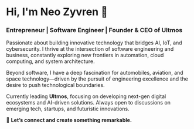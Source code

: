 # Hi, I'm Neo Zyvren 👋  

### Entrepreneur | Software Engineer | Founder & CEO of Ultmos  

Passionate about building innovative technology that bridges AI, IoT, and cybersecurity. I thrive at the intersection of software engineering and business, constantly exploring new frontiers in automation, cloud computing, and system architecture.  

Beyond software, I have a deep fascination for automobiles, aviation, and space technology—driven by the pursuit of engineering excellence and the desire to push technological boundaries.  

Currently leading **Ultmos**, focusing on developing next-gen digital ecosystems and AI-driven solutions. Always open to discussions on emerging tech, startups, and futuristic innovations.  

🚀 **Let’s connect and create something remarkable.**  
